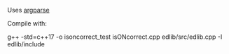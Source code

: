 Uses [argparse](https://github.com/p-ranav/argparse)


Compile with: 

g++ -std=c++17 -o isoncorrect_test isONcorrect.cpp edlib/src/edlib.cpp  -I edlib/include
